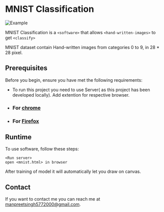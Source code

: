 # MNIST Classification
![Example](https://github.com/manpreet2000/mnist_classification_tfjs/blob/master/Screenshot%20from%202020-07-22%2001-21-46.png)

MNIST Classification is a `<software>` that allows `<hand-written-images>` to get `<classify>`

MNIST dataset contain Hand-written images from categories 0 to 9, in 28 * 28 pixel.

## Prerequisites

Before you begin, ensure you have met the following requirements:
* To run this project you need to use Server( as this project has been developed locally). Add extention for respective browser.
* ### For [chrome](https://chrome.google.com/webstore/detail/web-server-for-chrome/ofhbbkphhbklhfoeikjpcbhemlocgigb?hl=en)
* ### For [Firefox](https://addons.mozilla.org/en-US/firefox/addon/live-server-web-extension/)

## Runtime

To use software, follow these steps:

```
<Run server>
open <mnist.html> in browser
```
After training of model it will automatically let you draw on canvas.

## Contact

If you want to contact me you can reach me at <manpreetsingh5772000@gmail.com>.
